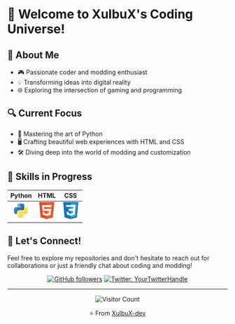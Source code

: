 # 👋 Welcome to XulbuX's Coding Universe!

## 🚀 About Me

- 🎮 Passionate coder and modding enthusiast
- 💡 Transforming ideas into digital reality
- 🌐 Exploring the intersection of gaming and programming

## 🔍 Current Focus

- 🐍 Mastering the art of Python
- 🖥️ Crafting beautiful web experiences with HTML and CSS
- 🛠️ Diving deep into the world of modding and customization

## 🌱 Skills in Progress

<div align="center">

| Python | HTML | CSS |
|:------:|:----:|:---:|
| <img src="https://raw.githubusercontent.com/devicons/devicon/master/icons/python/python-original.svg" width="40" height="40"/> | <img src="https://raw.githubusercontent.com/devicons/devicon/master/icons/html5/html5-original.svg" width="40" height="40"/> | <img src="https://raw.githubusercontent.com/devicons/devicon/master/icons/css3/css3-original.svg" width="40" height="40"/> |

</div>

## 🤝 Let's Connect!

Feel free to explore my repositories and don't hesitate to reach out for collaborations or just a friendly chat about coding and modding!

<div align="center">

[![GitHub followers](https://img.shields.io/github/followers/XulbuX-dev?label=Follow&style=social)](https://github.com/XulbuX-dev)
[![Twitter: YourTwitterHandle](https://img.shields.io/twitter/follow/YourTwitterHandle?style=social)](https://twitter.com/YourTwitterHandle)

</div>

---

<div align="center">
  
  ![Visitor Count](https://profile-counter.glitch.me/XulbuX-dev/count.svg)
  
  ⭐️ From [XulbuX-dev](https://github.com/XulbuX-dev)
  
</div>

